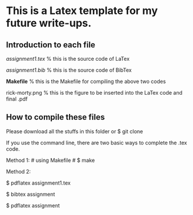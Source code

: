 # This is a Latex template for my future write-ups. 

## Introduction to each file
*assignment1.tex* % this is the source code of LaTex

_assignment1.bib_ % this is the source code of BibTex

**Makefile** % this is the Makefile for compiling the above two codes

rick-morty.png % this is the figure to be inserted into the LaTex code and final .pdf

## How to compile these files
Please download all the stuffs in this folder or 
$ git clone 


If you use the command line, there are two basic ways to complete the .tex code.

Method 1: # using Makefile #
$ make 

Method 2: 

$ pdflatex assignment1.tex

$ bibtex assignment 

$ pdflatex assignment
